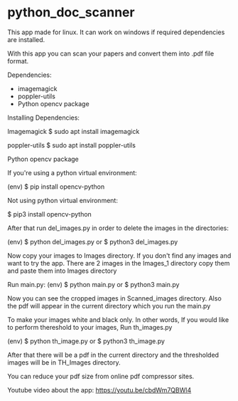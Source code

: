 # python_doc_scanner
This app made for linux. It can work on windows if required dependencies are installed.


With this app you can scan your papers and convert them into .pdf file format.

Dependencies:
- imagemagick
- poppler-utils
- Python opencv package

Installing Dependencies:

Imagemagick
$ sudo apt install imagemagick

poppler-utils
$ sudo apt install poppler-utils

Python opencv package

If you're using a python virtual environment:

(env) $ pip install opencv-python

Not using python virtual environment:

$ pip3 install opencv-python

After that run del_images.py in order to delete the images in the directories:

(env) $ python del_images.py
or
$ python3 del_images.py


Now copy your images to Images directory. If you don't find any images and want to try the app. There are 2 images in the Images_1 directory copy them and paste them into Images directory

Run main.py:
(env) $ python main.py
or
$ python3 main.py

Now you can see the cropped images in Scanned_images directory. Also the pdf will appear in the current directory which you run the main.py

To make your images white and black only. In other words, If you would like to perform thereshold to your images, Run th_images.py

(env) $ python th_image.py
or
$ python3 th_image.py

After that there will be a pdf in the current directory and the thresholded images will be in TH_Images directory.

You can reduce your pdf size from online pdf compressor sites.

Youtube video about the app:
https://youtu.be/cbdWm7QBWl4
